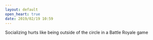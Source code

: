 ```yaml
---
layout: default
open_heart: true
date: 2019/02/19 10:59
---
```


Socializing hurts like being outside of the circle in a Battle Royale game
